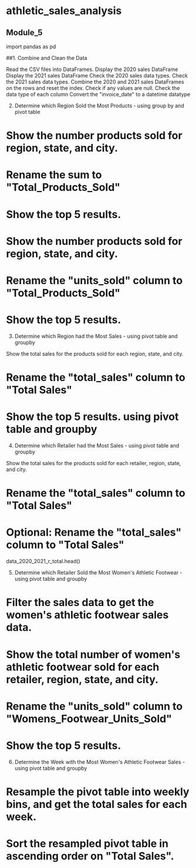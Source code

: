# athletic_sales_analysis

## Module_5
import pandas as pd

##1. Combine and Clean the Data
   
Read the CSV files into DataFrames.
Display the 2020 sales DataFrame
Display the 2021 sales DataFrame
Check the 2020 sales data types.
Check the 2021 sales data types.
Combine the 2020 and 2021 sales DataFrames on the rows and reset the index.
Check if any values are null.
Check the data type of each column
Convert the "invoice_date" to a datetime datatype

2. Determine which Region Sold the Most Products - using group by and pivot table
   
# Show the number products sold for region, state, and city.
# Rename the sum to "Total_Products_Sold"
# Show the top 5 results.
# Show the number products sold for region, state, and city.
# Rename the "units_sold" column to "Total_Products_Sold"
# Show the top 5 results.

3. Determine which Region had the Most Sales - using pivot table and groupby

Show the total sales for the products sold for each region, state, and city.
# Rename the "total_sales" column to "Total Sales"
# Show the top 5 results. using pivot table and groupby

4. Determine which Retailer had the Most Sales - using pivot table and groupby
   
Show the total sales for the products sold for each retailer, region, state, and city.
# Rename the "total_sales" column to "Total Sales"
# Optional: Rename the "total_sales" column to "Total Sales"
data_2020_2021_r_total.head()

5. Determine which Retailer Sold the Most Women's Athletic Footwear  - using pivot table and groupby
   
# Filter the sales data to get the women's athletic footwear sales data.
# Show the total number of women's athletic footwear sold for each retailer, region, state, and city.
# Rename the "units_sold" column to "Womens_Footwear_Units_Sold"
# Show the top 5 results.

6. Determine the Week with the Most Women's Athletic Footwear Sales - using pivot table and groupby
   
# Resample the pivot table into weekly bins, and get the total sales for each week.
# Sort the resampled pivot table in ascending order on "Total Sales".
